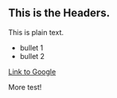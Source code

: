 ## This is the Headers.

This is plain text. 

 * bullet 1
 * bullet 2

[Link to Google](http://www.google.com)

More test!